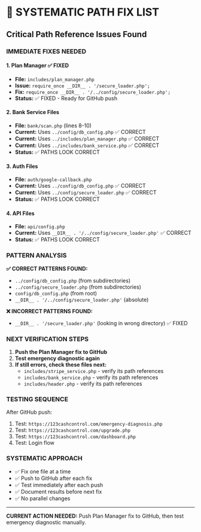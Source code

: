 # 🔧 SYSTEMATIC PATH FIX LIST
## Critical Path Reference Issues Found

### IMMEDIATE FIXES NEEDED

#### 1. Plan Manager ✅ FIXED
- **File:** `includes/plan_manager.php`
- **Issue:** `require_once __DIR__ . '/secure_loader.php';`
- **Fix:** `require_once __DIR__ . '/../config/secure_loader.php';`
- **Status:** ✅ FIXED - Ready for GitHub push

#### 2. Bank Service Files
- **File:** `bank/scan.php` (lines 8-10)
- **Current:** Uses `../config/db_config.php` ✅ CORRECT
- **Current:** Uses `../includes/plan_manager.php` ✅ CORRECT  
- **Current:** Uses `../includes/bank_service.php` ✅ CORRECT
- **Status:** ✅ PATHS LOOK CORRECT

#### 3. Auth Files
- **File:** `auth/google-callback.php`
- **Current:** Uses `../config/db_config.php` ✅ CORRECT
- **Current:** Uses `../config/secure_loader.php` ✅ CORRECT
- **Status:** ✅ PATHS LOOK CORRECT

#### 4. API Files  
- **File:** `api/config.php`
- **Current:** Uses `__DIR__ . '/../config/secure_loader.php'` ✅ CORRECT
- **Status:** ✅ PATHS LOOK CORRECT

### PATTERN ANALYSIS

**✅ CORRECT PATTERNS FOUND:**
- `../config/db_config.php` (from subdirectories)
- `../config/secure_loader.php` (from subdirectories) 
- `config/db_config.php` (from root)
- `__DIR__ . '/../config/secure_loader.php'` (absolute)

**❌ INCORRECT PATTERNS FOUND:**
- `__DIR__ . '/secure_loader.php'` (looking in wrong directory) ✅ FIXED

### NEXT VERIFICATION STEPS

1. **Push the Plan Manager fix to GitHub**
2. **Test emergency diagnostic again**
3. **If still errors, check these files next:**
   - `includes/stripe_service.php` - verify its path references
   - `includes/bank_service.php` - verify its path references  
   - `includes/header.php` - verify its path references

### TESTING SEQUENCE

After GitHub push:
1. Test: `https://123cashcontrol.com/emergency-diagnosis.php`
2. Test: `https://123cashcontrol.com/upgrade.php`
3. Test: `https://123cashcontrol.com/dashboard.php`
4. Test: Login flow

### SYSTEMATIC APPROACH

- ✅ Fix one file at a time
- ✅ Push to GitHub after each fix
- ✅ Test immediately after each push
- ✅ Document results before next fix
- ✅ No parallel changes

---

**CURRENT ACTION NEEDED:** Push Plan Manager fix to GitHub, then test emergency diagnostic manually.
